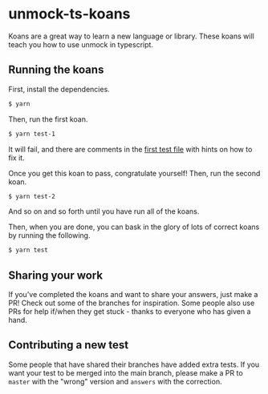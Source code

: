 # unmock-ts-koans

Koans are a great way to learn a new language or library. These koans will teach you how to use unmock in typescript.

## Running the koans

First, install the dependencies.

```bash
$ yarn
```

Then, run the first koan.

```bash
$ yarn test-1
```

It will fail, and there are comments in the [first test file](test/1-hello-unmock/1-a-simple-test.test.ts) with hints on how to fix it.

Once you get this koan to pass, congratulate yourself! Then, run the second koan.

```bash
$ yarn test-2
```

And so on and so forth until you have run all of the koans.

Then, when you are done, you can bask in the glory of lots of correct koans by running the following.

```bash
$ yarn test
```

## Sharing your work

If you've completed the koans and want to share your answers, just make a PR! Check out some of the branches for inspiration. Some people also use PRs for help if/when they get stuck - thanks to everyone who has given a hand.

## Contributing a new test

Some people that have shared their branches have added extra tests. If you want your test to be merged into the main branch, please make a PR to `master` with the "wrong" version and `answers` with the correction.